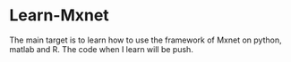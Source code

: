# Learn-Mxnet
The main target is to learn how to use the framework of Mxnet on python, matlab and R. The code when I learn will be push.
